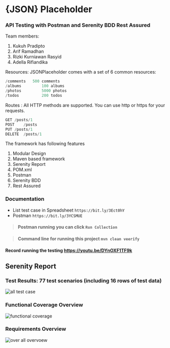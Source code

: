 # {JSON} Placeholder
### API Testing with Postman and Serenity BDD Rest Assured

Team members:
1. Kukuh Pradipto
2. Arif Ramadhan
3. Rizki Kurniawan Rasyid
4. Adella Rifiandika

Resources: JSONPlaceholder comes with a set of 6 common resources:

```java
/comments	500 comments
/albums	        100 albums
/photos	        5000 photos
/todos	        200 todos
```

Routes : 
All HTTP methods are supported. You can use http or https for your requests.
```java
GET	/posts/1
POST	/posts
PUT	/posts/1
DELETE	/posts/1
```

The framework has following features

1. Modular Design
2. Maven based framework
3. Serenity Report 
4. POM.xml
5. Postman
5. Serenity BDD
6. Rest Assured


### Documentation

- List test case in Spreadsheet `https://bit.ly/3Ect0hY`
- Postman `https://bit.ly/3YCSMUE`

> #### Postman running you can click `Run Collection`

> #### Command line for running this project `mvn clean veerify`


#### Record running the testing https://youtu.be/DYnOXF1TF9k


## Serenity Report

### Test Results: 77 test scenarios (including 16 rows of test data)

![all test case](https://user-images.githubusercontent.com/114077446/219823559-7d57e4a2-02e6-4aca-95a1-6c2435d03f68.png)

### Functional Coverage Overview

![functional coverage](https://user-images.githubusercontent.com/114077446/219823560-97928f15-d627-4942-92b4-77dae714bba7.png)

### Requirements Overview

![over all overvoew](https://user-images.githubusercontent.com/114077446/219823562-fb03e1e2-7320-4354-a337-dbc87d8f9967.png)


